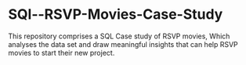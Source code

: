 # SQl--RSVP-Movies-Case-Study
This repository comprises a SQL Case study of RSVP movies, Which analyses the data set and draw meaningful insights that can help RSVP movies to start their new project.
